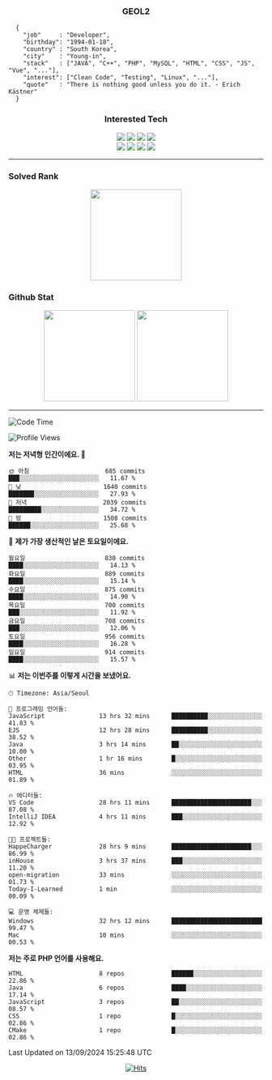 <div align="center">

  ### GEOL2
</div>

```
  {
    "job"     : "Developer",
    "birthday": "1994-01-18",
    "country" : "South Korea",
    "city"    : "Young-in",
    "stack"   : ["JAVA", "C++", "PHP", "MySQL", "HTML", "CSS", "JS", "Vue", "..."],
    "interest": ["Clean Code", "Testing", "Linux", "..."], 
    "quote"   : "There is nothing good unless you do it. - Erich Kästner"
  }
  ```
  
<div align="center">
  
  ### Interested Tech
  
  <img src="https://img.shields.io/badge/CodeIgniter4-E34F26?style=flat-square&logo=codeigniter&logoColor=white">
    <img src="https://img.shields.io/badge/Laravel-F05340?style=flat-square&logo=Laravel&logoColor=white">
  <img src="https://img.shields.io/badge/SpringBoot-6DB33F?style=flat-square&logo=SpringBoot&logoColor=white">
  <img src="https://img.shields.io/badge/Express-000000?style=flat-square&logo=Express&logoColor=white">
  <br>
  <img src="https://img.shields.io/badge/Three.js-000000?style=flat-square&logo=Three.js&logoColor=white">
  <img src="https://img.shields.io/badge/JavaScript-F7DF1E?style=flat-square&logo=JavaScript&logoColor=black">
  <img src="https://img.shields.io/badge/TypeScript-007acc?style=flat-square&logo=TypeScript&logoColor=black">
  <img src="https://img.shields.io/badge/MySQL-4479A1?style=flat-square&logo=mysql&logoColor=white"><br>

</div>

------------

  ### Solved Rank
  
  <div align="center">
    <img height="180em" src="https://mazassumnida.wtf/api/v2/generate_badge?boj=geol2">
  </div>
  
  ### Github Stat 
  <div align="center">
    <img height="180em" src="https://github-readme-stats-git-masterrstaa-rickstaa.vercel.app/api?username=geol2&show_icons=true&theme=dark">
    <img height="180em" src="https://github-readme-stats-git-masterrstaa-rickstaa.vercel.app/api/top-langs/?username=geol2&show_icons=true&hide=css,scss,html&layout=compact&theme=dark&count_private=true&langs_count=8">
  </div>
  
------------

<!--START_SECTION:waka-->
![Code Time](http://img.shields.io/badge/Code%20Time-3%2C184%20hrs%2033%20mins-blue)

![Profile Views](http://img.shields.io/badge/Profile%20Views-45-blue)

**저는 저녁형 인간이에요. 🦉** 

```text
🌞 아침                     685 commits         ███░░░░░░░░░░░░░░░░░░░░░░   11.67 % 
🌆 낮　                     1640 commits        ███████░░░░░░░░░░░░░░░░░░   27.93 % 
🌃 저녁                     2039 commits        █████████░░░░░░░░░░░░░░░░   34.72 % 
🌙 밤　                     1508 commits        ██████░░░░░░░░░░░░░░░░░░░   25.68 % 
```
📅 **제가 가장 생산적인 날은 토요일이에요.** 

```text
월요일                      830 commits         ████░░░░░░░░░░░░░░░░░░░░░   14.13 % 
화요일                      889 commits         ████░░░░░░░░░░░░░░░░░░░░░   15.14 % 
수요일                      875 commits         ████░░░░░░░░░░░░░░░░░░░░░   14.90 % 
목요일                      700 commits         ███░░░░░░░░░░░░░░░░░░░░░░   11.92 % 
금요일                      708 commits         ███░░░░░░░░░░░░░░░░░░░░░░   12.06 % 
토요일                      956 commits         ████░░░░░░░░░░░░░░░░░░░░░   16.28 % 
일요일                      914 commits         ████░░░░░░░░░░░░░░░░░░░░░   15.57 % 
```


📊 **저는 이번주를 이렇게 시간을 보냈어요.** 

```text
🕑︎ Timezone: Asia/Seoul

💬 프로그래밍 언어들: 
JavaScript               13 hrs 32 mins      ██████████░░░░░░░░░░░░░░░   41.83 % 
EJS                      12 hrs 28 mins      ██████████░░░░░░░░░░░░░░░   38.52 % 
Java                     3 hrs 14 mins       ██░░░░░░░░░░░░░░░░░░░░░░░   10.00 % 
Other                    1 hr 16 mins        █░░░░░░░░░░░░░░░░░░░░░░░░   03.95 % 
HTML                     36 mins             ░░░░░░░░░░░░░░░░░░░░░░░░░   01.89 % 

🔥 에디터들: 
VS Code                  28 hrs 11 mins      ██████████████████████░░░   87.08 % 
IntelliJ IDEA            4 hrs 11 mins       ███░░░░░░░░░░░░░░░░░░░░░░   12.92 % 

🐱‍💻 프로젝트들: 
HappeCharger             28 hrs 9 mins       ██████████████████████░░░   86.99 % 
inHouse                  3 hrs 37 mins       ███░░░░░░░░░░░░░░░░░░░░░░   11.20 % 
open-migration           33 mins             ░░░░░░░░░░░░░░░░░░░░░░░░░   01.73 % 
Today-I-Learned          1 min               ░░░░░░░░░░░░░░░░░░░░░░░░░   00.09 % 

💻 운영 체제들: 
Windows                  32 hrs 12 mins      █████████████████████████   99.47 % 
Mac                      10 mins             ░░░░░░░░░░░░░░░░░░░░░░░░░   00.53 % 
```

**저는 주로 PHP 언어를 사용해요.** 

```text
HTML                     8 repos             ██████░░░░░░░░░░░░░░░░░░░   22.86 % 
Java                     6 repos             ████░░░░░░░░░░░░░░░░░░░░░   17.14 % 
JavaScript               3 repos             ██░░░░░░░░░░░░░░░░░░░░░░░   08.57 % 
CSS                      1 repo              █░░░░░░░░░░░░░░░░░░░░░░░░   02.86 % 
CMake                    1 repo              █░░░░░░░░░░░░░░░░░░░░░░░░   02.86 % 
```




 Last Updated on 13/09/2024 15:25:48 UTC
<!--END_SECTION:waka-->

<div align="center">
  
  [![Hits](https://hits.seeyoufarm.com/api/count/incr/badge.svg?url=https%3A%2F%2Fgithub.com%2Fgeol2&count_bg=%2379C83D&title_bg=%23555555&icon=myspace.svg&icon_color=%23E7E7E7&title=hits&edge_flat=false)](https://hits.seeyoufarm.com)
  
</div>

<!--
**Geol2/Geol2** is a ✨ _special_ ✨ repository because its `README.md` (this file) appears on your GitHub profile.

Here are some ideas to get you started:
- 🔭 I’m currently working on ...
- 🌱 I’m currently learning ...
- 👯 I’m looking to collaborate on ...
- 🤔 I’m looking for help with ...
- 💬 Ask me about ...
- 📫 How to reach me: ...
- 😄 Pronouns: ...
- ⚡ Fun fact: ...
-->
